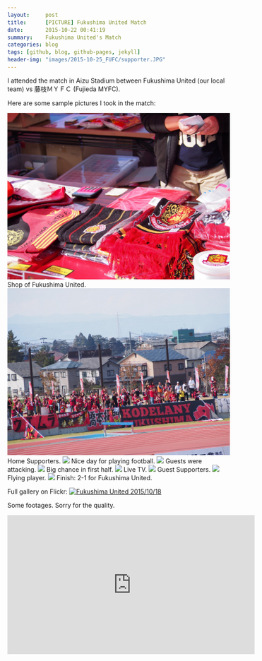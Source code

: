 ```yaml
---
layout:     post
title:      [PICTURE] Fukushima United Match
date:       2015-10-22 00:41:19
summary:    Fukushima United's Match
categories: blog 
tags: [github, blog, github-pages, jekyll]
header-img: "images/2015-10-25_FUFC/supporter.JPG"
---
```


I attended the match in Aizu Stadium between Fukushima United (our local team) vs 藤枝ＭＹＦＣ (Fujieda MYFC).

Here are some sample pictures I took in the match:

<img src="/images/2015-10-25_FUFC/shop.jpg" class="fit image">
Shop of Fukushima United.

<!--more-->
<img src="/images/2015-10-25_FUFC/supporter.JPG" class="fit image">
Home Supporters.

<img src="/images/2015-10-25_FUFC/1.JPG" class="fit image">
Nice day for playing football.

<img src="/images/2015-10-25_FUFC/2.JPG" class="fit image">
Guests were attacking.

<img src="/images/2015-10-25_FUFC/3.JPG" class="fit image">
Big chance in first half.

<img src="/images/2015-10-25_FUFC/4.JPG" class="fit image">
Live TV.


<img src="/images/2015-10-25_FUFC/5.JPG" class="fit image">
Guest Supporters.

<img src="/images/2015-10-25_FUFC/6.JPG" class="fit image">
Flying player.

<img src="/images/2015-10-25_FUFC/7.JPG" class="fit image">
Finish: 2-1 for Fukushima United.

Full gallery on Flickr:
<a data-flickr-embed="true" data-header="true" data-footer="true"  href="https://www.flickr.com/photos/35985224@N04/albums/72157660009662255" title="Fukushima United 2015/10/18"><img src="https://farm1.staticflickr.com/747/22081051088_368f0b34db_c.jpg" width="800" height="600" alt="Fukushima United 2015/10/18"></a><script async src="//embedr.flickr.com/assets/client-code.js" charset="utf-8"></script>

Some footages. Sorry for the quality.

<iframe width="560" height="315" src="https://www.youtube.com/embed/videoseries?list=PLUJ3mgFmGQaf--_KtEB3IWVQcieMYCVue" frameborder="0" allowfullscreen></iframe> 
